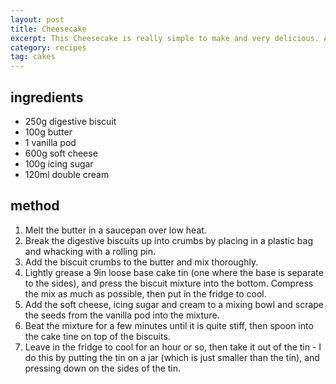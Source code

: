 ```yaml
---
layout: post
title: Cheesecake
excerpt: This Cheesecake is really simple to make and very delicious. Add some home made fruit compote, jam, or fresh fruit on the top to really set it off.
category: recipes
tag: cakes
---
```


ingredients
-----------

 * 250g digestive biscuit
 * 100g butter
 * 1 vanilla pod
 * 600g soft cheese
 * 100g icing sugar
 * 120ml double cream

method
------

1. Melt the butter in a saucepan over low heat.
2. Break the digestive biscuits up into crumbs by placing in a plastic bag and whacking with a rolling pin.
3. Add the biscuit crumbs to the butter and mix thoroughly.
4. Lightly grease a 9in loose base cake tin (one where the base is separate to the sides), and press the biscuit mixture into the bottom. Compress the mix as much as possible, then put in the fridge to cool.
5. Add the soft cheese, icing sugar and cream to a mixing bowl and scrape the seeds from the vanilla pod into the mixture.
6. Beat the mixture for a few minutes until it is quite stiff, then spoon into the cake tine on top of the biscuits.
7. Leave in the fridge to cool for an hour or so, then take it out of the tin - I do this by putting the tin on a jar (which is just smaller than the tin), and pressing down on the sides of the tin.
